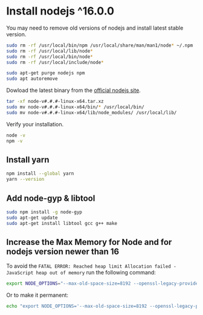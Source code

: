 # Install nodejs ^16.0.0

You may need to remove old versions of nodejs and install latest stable version.

```bash
sudo rm -rf /usr/local/bin/npm /usr/local/share/man/man1/node* ~/.npm
sudo rm -rf /usr/local/lib/node*
sudo rm -rf /usr/local/bin/node*
sudo rm -rf /usr/local/include/node*

sudo apt-get purge nodejs npm
sudo apt autoremove
```

Dowload the latest binary from the [official nodejs site](https://nodejs.org/en/download/).

```bash
tar -xf node-v#.#.#-linux-x64.tar.xz
sudo mv node-v#.#.#-linux-x64/bin/* /usr/local/bin/
sudo mv node-v#.#.#-linux-x64/lib/node_modules/ /usr/local/lib/
```

Verify your installation.

```bash
node -v
npm -v
```

## Install yarn

```bash
npm install --global yarn
yarn --version
```

## Add node-gyp & libtool

```bash
sudo npm install -g node-gyp
sudo apt-get update
sudo apt-get install libtool gcc g++ make
```

## Increase the Max Memory for Node and for nodejs version newer than 16

To avoid the `FATAL ERROR: Reached heap limit Allocation failed - JavaScript heap out of memory` run the following command:

```bash
export NODE_OPTIONS="--max-old-space-size=8192 --openssl-legacy-provider"
```

Or to make it permanent:

```bash
echo "export NODE_OPTIONS='--max-old-space-size=8192 --openssl-legacy-provider'" >> ~/.bashrc
```
